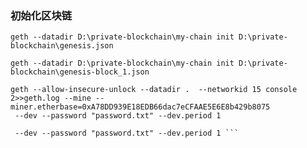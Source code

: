 ### 初始化区块链

``` geth --datadir D:\private-blockchain\my-chain init D:\private-blockchain\genesis.json ```

```geth --datadir D:\private-blockchain\my-chain init D:\private-blockchain\genesis-block_1.json```

```
geth --allow-insecure-unlock --datadir .  --networkid 15 console 2>>geth.log --mine --miner.etherbase=0xA78DD939E18EDB66dac7eCFAAE5E6E8b429b8075
 --dev --password "password.txt" --dev.period 1

```



``` geth --allow-insecure-unlock --datadir .  --networkid 15 console 2>>geth.log --mine --miner.etherbase=YOUR_ETHEREUM_ADDRESS_HERE
 --dev --password "password.txt" --dev.period 1 ```

